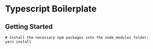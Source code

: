 # Typescript Boilerplate

## Getting Started

```
# Install the necessary npm packages into the node_modules folder:
yarn install
```

